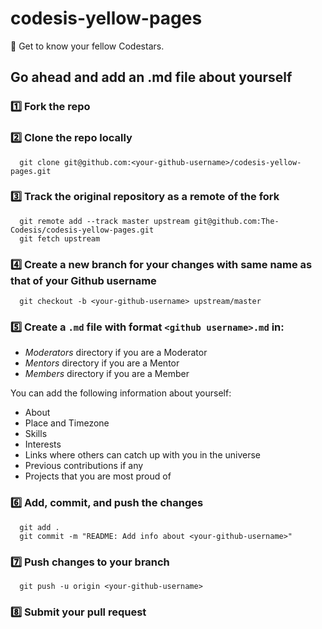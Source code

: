 # codesis-yellow-pages
📔 Get to know your fellow Codestars.

## Go ahead and add an .md file about yourself

### 1️⃣ Fork the repo 

### 2️⃣ Clone the repo locally

```
  git clone git@github.com:<your-github-username>/codesis-yellow-pages.git
```

### 3️⃣ Track the original repository as a remote of the fork 

```
  git remote add --track master upstream git@github.com:The-Codesis/codesis-yellow-pages.git
  git fetch upstream
```
    
### 4️⃣ Create a new branch for your changes with same name as that of your Github username

```
  git checkout -b <your-github-username> upstream/master
```
    
    
### 5️⃣ Create a `.md` file with format `<github username>.md` in:
  - *Moderators* directory if you are a Moderator
  - *Mentors* directory if you are a Mentor
  - *Members* directory if you are a Member

  You can add the following information about yourself:
  - About
  - Place and Timezone
  - Skills
  - Interests
  - Links where others can catch up with you in the universe
  - Previous contributions if any
  - Projects that you are most proud of
  
### 6️⃣ Add, commit, and push the changes

```
  git add .
  git commit -m "README: Add info about <your-github-username>"
```

### 7️⃣ Push changes to your branch

```
  git push -u origin <your-github-username>
```

### 8️⃣ Submit your pull request
